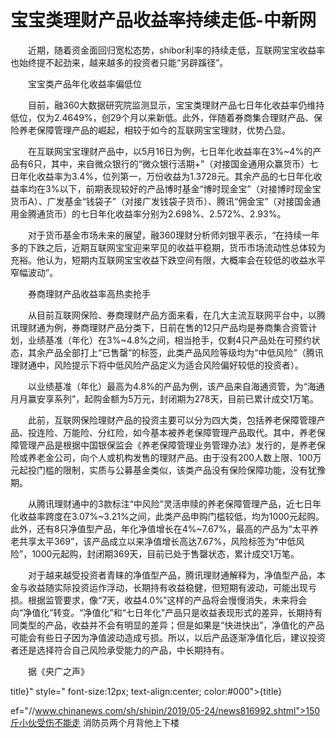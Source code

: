 # 宝宝类理财产品收益率持续走低-中新网

　　近期，随着资金面回归宽松态势，shibor利率的持续走低，互联网宝宝收益率也始终提不起劲来，越来越多的投资者只能“另辟蹊径”。

　　宝宝类产品年化收益率偏低位

　　目前，融360大数据研究院监测显示，宝宝类理财产品七日年化收益率仍维持低位，仅为2.4649%，创29个月以来新低。此外，伴随着券商集合理财产品、保险养老保障管理产品的崛起，相较于如今的互联网宝宝理财，优势凸显。

　　在互联网宝宝理财产品中，以5月16日为例，七日年化收益率在3%~4%的产品有6只，其中，来自微众银行的“微众银行活期+”（对接国金通用众赢货币）七日年化收益率为3.4%，位列第一，万份收益为1.3728元。其余产品的七日年化收益率均在3%以下，前期表现较好的产品博时基金“博时现金宝”（对接博时现金宝货币A）、广发基金“钱袋子”（对接广发钱袋子货币）、腾讯“佣金宝”（对接国金通用金腾通货币）的七日年化收益率分别为2.698%、2.572%、2.93%。

　　对于货币基金市场未来的展望，融360理财分析师刘银平表示，“在持续一年多的下跌之后，近期互联网宝宝迎来罕见的收益平稳期，货币市场流动性总体较为充裕。他认为，短期内互联网宝宝收益下跌空间有限，大概率会在较低的收益水平窄幅波动”。

　　券商理财产品收益率高热卖抢手

　　从目前互联网保险、券商理财产品方面来看，在几大主流互联网平台中，以腾讯理财通为例，券商理财产品分类下，日前在售的12只产品均是券商集合资管计划，业绩基准（年化）在3%~4.8%之间，相当抢手，仅剩4只产品处在可预约状态，其余产品全部打上“已售罄”的标签，此类产品风险等级均为“中低风险”（腾讯理财通中，风险提示下将中低风险产品定义为适合风险偏好较低的投资者）。

　　以业绩基准（年化）最高为4.8%的产品为例，该产品来自海通资管，为“海通月月赢安享系列”，起购金额为5万元，封闭期为278天，目前已累计成交1万笔。

　　此前，互联网保险理财产品的投资主要可以分为四大类，包括养老保障管理产品、投连险、万能险、分红险，如今基本被养老保障管理产品取代。其中，养老保障管理产品是根据中国银保监会《养老保障管理业务管理办法》发行的，是养老保险或养老金公司，向个人或机构发售的理财产品。由于没有200人数上限、100万元起投门槛的限制，实质与公募基金类似，该类产品没有保险保障功能，没有犹豫期。

　　从腾讯理财通中的3款标注“中风险”灵活申赎的养老保障管理产品，近七日年化收益率跨度在3.07%~3.21%之间，此类产品申购门槛较低，均为1000元起购。此外，还有8只净值型产品，年化净值增长在4%~7.67%，最高的产品为“太平养老共享太平369”，该产品成立以来净值增长高达7.67%，风险标签为“中低风险”，1000元起购，封闭期369天，目前已处于售罄状态，累计成交1万笔。

　　对于越来越受投资者青睐的净值型产品，腾讯理财通解释为，净值型产品，本金与收益随实际投资运作浮动，长期持有收益稳健，但短期有波动，可能出现亏损。根据监管要求，像“7天，收益4.0%”这样的产品将会慢慢消失，未来将会向“净值化”转变。“净值化”和“七日年化”产品只是收益表现形式的差异，长期持有同类型的产品，收益并不会有明显的差异；但是如果是“快进快出”，净值化的产品可能会有些日子因为净值波动造成亏损。所以，以后产品逐渐净值化后，建议投资者还是选择符合自己风险承受能力的产品，中长期持有。

　　据《央广之声》

title}" style=" font-size:12px; text-align:center; color:#000">{title}

ef="//www.chinanews.com/sh/shipin/2019/05-24/news816992.shtml">150斤小伙受伤不能走 消防员两个月背他上下楼
